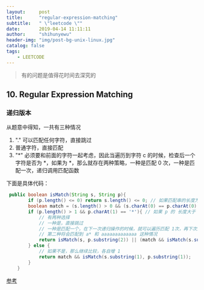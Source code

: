 ```yaml
---
layout:     post
title:      "regular-expression-matching"
subtitle:   " \"leetcode \""
date:       2019-04-14 11:11:11
author:     "shihunyewu"
header-img: "img/post-bg-unix-linux.jpg"
catalog: false
tags:
    - LEETCODE
---
```

> 有的问题是值得花时间去深究的

## 10. Regular Expression Matching

### 递归版本
从题意中得知，一共有三种情况
1. "." 可以匹配任何字符，直接跳过
2. 普通字符，直接匹配
3. "*" 必须要和前面的字符一起考虑，因此当遍历到字符 c 的时候，检查后一个字符是否为 *，如果为 *，那么就存在两种策略，一种是匹配 0 次，一种是匹配一次，递归调用匹配函数

下面是具体代码：
```java
 public boolean isMatch(String s, String p){
        if (p.length() <= 0) return s.length() <= 0; // 如果匹配串的长度为 0，检查被匹配串长度是否 0
        boolean match = (s.length() > 0 && (s.charAt(0) == p.charAt(0) || p.charAt(0) == '.')); // 是否是第 1,2 两种情况
        if (p.length() > 1 && p.charAt(1) == '*'){ // 如果 p 的 长度大于 1 并且 p.charAt(0) 后面的字符是 '*'
        	// 有两种选择
            // 一种是，直接跳过
        	// 一种是匹配一个，在下一次递归操作的时候，就可以遍历匹配 1次，再下次递归将会匹配 2 次，再下次将匹配 n 次
            // 第二种将会匹配到 a* 和 aaaaaaaaaaaaa 这种情况
            return isMatch(s, p.substring(2)) || (match && isMatch(s.substring(1), p));
        } else {
        	// 如果不是，那么继续比较，各自增 1
            return match && isMatch(s.substring(1), p.substring(1));
        }
    }
```

[参考](https://www.cnblogs.com/mfrank/p/10472663.html)